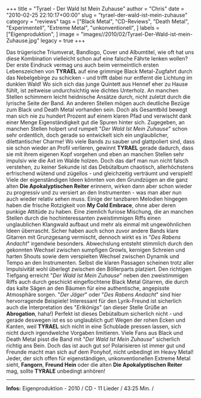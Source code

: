 +++
title = "Tyrael - Der Wald Ist Mein Zuhause"
author = "Chris"
date = "2010-02-25 22:10:17+00:00"
slug = "tyrael-der-wald-ist-mein-zuhause"
category = "reviews"
tags = ["Black Metal", "CD-Reviews", "Death Metal", "Experimentell", "Extreme Metal", "unkonventionell", ]
labels = ["Eigenproduktion", ]
image = "images//2010/02/Tyrael-Der-Wald-ist-mein-Zuhause.jpg"
legacy = true
+++

Das trügerische Triumverat, Bandlogo, Cover und Albumtitel, wie oft hat uns diese Kombination vielleicht schon auf eine falsche Fährte lenken wollen? Der erste Eindruck vermag uns auch beim vermeintlich ersten Lebenszeichen von **TYRAEL** auf eine grimmige Black Metal-Zugfahrt durch das Nebelgebirge zu schicken - und trifft dabei nur entfernt die Lichtung im dunklen Wald!
Wo sich sich das junge Quintett aus Hennef eher zu Hause fühlt, ist zeitweise undurchsichtig wie dichtes Unterholz. An manchen Stellen schimmern leicht heidnische Ansätze durch, nicht zuletzt durch die lyrische Seite der Band. An anderen Stellen mögen auch deutliche Bezüge zum Black und Death Metal vorhanden sein. Doch als Gesamtbild bewegt man sich nie zu hundert Prozent auf einem klaren Pfad und verwischt dank einer Menge Eigenständigkeit gut die Spuren hinter sich.
Zugegeben, an manchen Stellen holpert und rumpelt "_Der Wald Ist Mein Zuhause_" schon sehr ordentlich, doch gerade so entwickelt sich ein unglaublicher, dilettantischer Charme! Wo viele Bands zu sauber und glattpoliert sind, dass sie schon wieder an Profil verlieren, gewinnt **TYRAEL** gerade dadurch, dass sie mit ihrem eigenen Kopf vorgehen und eben an manchen Stellen sehr impulsiv wie die Axt im Walde holzen. Doch das darf man nun nicht falsch verstehen, zu keiner Sekunde ist das Debütalbum chaotisch, allerhöchstens erfrischend wütend und zügellos - und gleichzeitig verträumt und verspielt!
Viele der eigenständigen Ideen könnten von den Grundzügen an die ganz alten **Die Apokalyptischen Reiter** erinnern, wirken dann aber schon wieder zu progressiv und zu versiert an den Instrumenten - was man aber nun auch wieder relativ sehen muss. Einige der tanzbaren Melodien hingegen haben die frische Rotzigkeit von **My Cold Embrace**, ohne aber deren punkige Attitüde zu haben. Eine ziemlich furiose Mischung, die an manchen Stellen durch die hochinteressanten zweistimmigen Riffs einen unglaublichen Klangwald aufbaut und mehr als einmal mit ungewöhnlichen Ideen überrascht. Sicher haben auch schon zuvor andere Bands klare Gitarren mit Grunzgesang vermischt, dennoch wirkt es in "_Des Rabens Andacht_" irgendwie besonders.
Abwechslung entsteht stimmlich durch den gekonnten Wechsel zwischen sumpfigen Growls, kernigen Schreien und harten Shouts sowie dem verspielten Wechsel zwischen Dynamik und Tempo an den Instrumenten. Selbst die klaren Passagen scheinen trotz aller Impulsivität wohl überlegt zwischen den Böllerparts platziert. Den richtigen Tiefgang erreicht "_Der Wald Ist Mein Zuhause_" neben den zweistimmigen Riffs auch durch geschickt eingeflochtene Black Metal Gitarren, die durch das kalte Sägen an den Bäumen für eine authentische, angepisste Atmosphäre sorgen. "_Der Jäger_" oder "_Des Rabens Andacht_" sind hier hervorragende Beispiele!
Interessant für den Lyrik-Freund ist sicherlich auch die Interpretation des "_Erlkönigs_" (an dieser Stelle Grüße an **Abrogation**, haha!)
Perfekt ist dieses Debütalbum sicherlich nicht - und gerade deswegen ist es so unglaublich gut! Wegen der rohen Ecken und Kanten, weil **TYRAEL** sich nicht in eine Schublade pressen lassen, sich nicht durch irgendwelche Vorgaben limitieren. Viele Fans aus Black und Death Metal pisst die Band mit "_Der Wald Ist Mein Zuhause_" sicherlich richtig ans Bein. Doch das ist auch gut so! Polarisieren ist immer gut und Freunde macht man sich auf dem Ponyhof, nicht unbedingt im Heavy Metal!
Jeder, der sich offen für eigenständigen, unkonventionellen Extreme Metal sieht, **Fangorn**, **Freund Hein** oder die alten **Die Apokalyptischen Reiter** mag, sollte **TYRALE** unbedingt anhören!





---
**Infos:**
Eigenproduktion - 2010 / 
CD - 11 Lieder / 43:25 Min. / 
